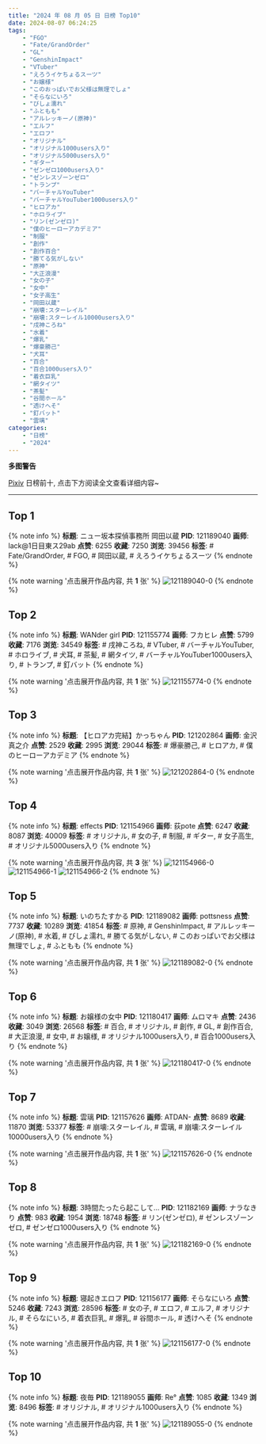 ```yaml
---
title: "2024 年 08 月 05 日 日榜 Top10"
date: 2024-08-07 06:24:25
tags:
    - "FGO"
    - "Fate/GrandOrder"
    - "GL"
    - "GenshinImpact"
    - "VTuber"
    - "えろうイケちょるスーツ"
    - "お嬢様"
    - "このおっぱいでお父様は無理でしょ"
    - "そらなにいろ"
    - "びしょ濡れ"
    - "ふともも"
    - "アルレッキーノ(原神)"
    - "エルフ"
    - "エロフ"
    - "オリジナル"
    - "オリジナル1000users入り"
    - "オリジナル5000users入り"
    - "ギター"
    - "ゼンゼロ1000users入り"
    - "ゼンレスゾーンゼロ"
    - "トランプ"
    - "バーチャルYouTuber"
    - "バーチャルYouTuber1000users入り"
    - "ヒロアカ"
    - "ホロライブ"
    - "リン(ゼンゼロ)"
    - "僕のヒーローアカデミア"
    - "制服"
    - "創作"
    - "創作百合"
    - "勝てる気がしない"
    - "原神"
    - "大正浪漫"
    - "女の子"
    - "女中"
    - "女子高生"
    - "岡田以蔵"
    - "崩壊:スターレイル"
    - "崩壊:スターレイル10000users入り"
    - "戌神ころね"
    - "水着"
    - "爆乳"
    - "爆豪勝己"
    - "犬耳"
    - "百合"
    - "百合1000users入り"
    - "着衣巨乳"
    - "網タイツ"
    - "茶髪"
    - "谷間ホール"
    - "透けへそ"
    - "釘バット"
    - "雲璃"
categories:
    - "日榜"
    - "2024"
---
```


<i class="fa fa-triangle-exclamation"></i>**多图警告**<i class="fa fa-triangle-exclamation"></i>

[Pixiv](https://www.pixiv.net/) 日榜前十, 点击下方阅读全文查看详细内容~

<!-- more -->

---

## Top 1

{% note info %}
**标题**: ニュー坂本探偵事務所 岡田以蔵
**PID**: 121189040 **画师**: lack@1日目東ス29ab
**点赞**: 6255 **收藏**: 7250 **浏览**: 39456
**标签**: # Fate/GrandOrder, # FGO, # 岡田以蔵, # えろうイケちょるスーツ
{% endnote %}

{% note warning '点击展开作品内容, 共 **1** 张' %}
![121189040-0](https://i.pixiv.re/img-original/img/2024/08/05/00/00/34/121189040_p0.jpg)
{% endnote %}

## Top 2

{% note info %}
**标题**: WANder girl
**PID**: 121155774 **画师**: フカヒレ
**点赞**: 5799 **收藏**: 7176 **浏览**: 34549
**标签**: # 戌神ころね, # VTuber, # バーチャルYouTuber, # ホロライブ, # 犬耳, # 茶髪, # 網タイツ, # バーチャルYouTuber1000users入り, # トランプ, # 釘バット
{% endnote %}

{% note warning '点击展开作品内容, 共 **1** 张' %}
![121155774-0](https://i.pixiv.re/img-original/img/2024/08/04/00/17/17/121155774_p0.jpg)
{% endnote %}

## Top 3

{% note info %}
**标题**: 【ヒロアカ完結】かっちゃん
**PID**: 121202864 **画师**: 金沢真之介
**点赞**: 2529 **收藏**: 2995 **浏览**: 29044
**标签**: # 爆豪勝己, # ヒロアカ, # 僕のヒーローアカデミア
{% endnote %}

{% note warning '点击展开作品内容, 共 **1** 张' %}
![121202864-0](https://i.pixiv.re/img-original/img/2024/08/05/14/30/47/121202864_p0.jpg)
{% endnote %}

## Top 4

{% note info %}
**标题**: effects
**PID**: 121154966 **画师**: 荻pote
**点赞**: 6247 **收藏**: 8087 **浏览**: 40009
**标签**: # オリジナル, # 女の子, # 制服, # ギター, # 女子高生, # オリジナル5000users入り
{% endnote %}

{% note warning '点击展开作品内容, 共 **3** 张' %}
![121154966-0](https://i.pixiv.re/img-original/img/2024/08/04/00/01/13/121154966_p0.png)
![121154966-1](https://i.pixiv.re/img-original/img/2024/08/04/00/01/13/121154966_p1.png)
![121154966-2](https://i.pixiv.re/img-original/img/2024/08/04/00/01/13/121154966_p2.png)
{% endnote %}

## Top 5

{% note info %}
**标题**: いのちたすかる
**PID**: 121189082 **画师**: pottsness
**点赞**: 7737 **收藏**: 10289 **浏览**: 41854
**标签**: # 原神, # GenshinImpact, # アルレッキーノ(原神), # 水着, # びしょ濡れ, # 勝てる気がしない, # このおっぱいでお父様は無理でしょ, # ふともも
{% endnote %}

{% note warning '点击展开作品内容, 共 **1** 张' %}
![121189082-0](https://i.pixiv.re/img-original/img/2024/08/05/00/00/44/121189082_p0.jpg)
{% endnote %}

## Top 6

{% note info %}
**标题**: お嬢様の女中
**PID**: 121180417 **画师**: ムロマキ
**点赞**: 2436 **收藏**: 3049 **浏览**: 26568
**标签**: # 百合, # オリジナル, # 創作, # GL, # 創作百合, # 大正浪漫, # 女中, # お嬢様, # オリジナル1000users入り, # 百合1000users入り
{% endnote %}

{% note warning '点击展开作品内容, 共 **1** 张' %}
![121180417-0](https://i.pixiv.re/img-original/img/2024/08/04/20/15/44/121180417_p0.jpg)
{% endnote %}

## Top 7

{% note info %}
**标题**: 雲璃
**PID**: 121157626 **画师**: ATDAN-
**点赞**: 8689 **收藏**: 11870 **浏览**: 53377
**标签**: # 崩壊:スターレイル, # 雲璃, # 崩壊:スターレイル10000users入り
{% endnote %}

{% note warning '点击展开作品内容, 共 **1** 张' %}
![121157626-0](https://i.pixiv.re/img-original/img/2024/08/04/01/18/21/121157626_p0.png)
{% endnote %}

## Top 8

{% note info %}
**标题**: 3時間たったら起こして…
**PID**: 121182169 **画师**: ナラなきり
**点赞**: 983 **收藏**: 1954 **浏览**: 18748
**标签**: # リン(ゼンゼロ), # ゼンレスゾーンゼロ, # ゼンゼロ1000users入り
{% endnote %}

{% note warning '点击展开作品内容, 共 **1** 张' %}
![121182169-0](https://i.pixiv.re/img-original/img/2024/08/04/21/03/00/121182169_p0.png)
{% endnote %}

## Top 9

{% note info %}
**标题**: 寝起きエロフ
**PID**: 121156177 **画师**: そらなにいろ
**点赞**: 5246 **收藏**: 7243 **浏览**: 28596
**标签**: # 女の子, # エロフ, # エルフ, # オリジナル, # そらなにいろ, # 着衣巨乳, # 爆乳, # 谷間ホール, # 透けへそ
{% endnote %}

{% note warning '点击展开作品内容, 共 **1** 张' %}
![121156177-0](https://i.pixiv.re/img-original/img/2024/08/04/00/30/02/121156177_p0.png)
{% endnote %}

## Top 10

{% note info %}
**标题**: 夜毎
**PID**: 121189055 **画师**: Re°
**点赞**: 1085 **收藏**: 1349 **浏览**: 8496
**标签**: # オリジナル, # オリジナル1000users入り
{% endnote %}

{% note warning '点击展开作品内容, 共 **1** 张' %}
![121189055-0](https://i.pixiv.re/img-original/img/2024/08/05/00/00/37/121189055_p0.png)
{% endnote %}
